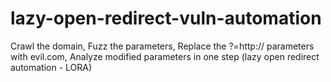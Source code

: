 # lazy-open-redirect-vuln-automation
Crawl the domain, Fuzz the parameters, Replace the ?=http:// parameters with evil.com, Analyze modified parameters in one step (lazy open redirect automation - LORA)

